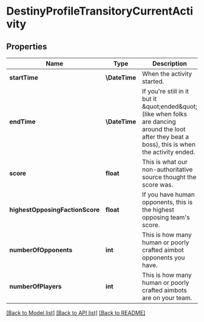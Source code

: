 # DestinyProfileTransitoryCurrentActivity

## Properties
Name | Type | Description | Notes
------------ | ------------- | ------------- | -------------
**startTime** | **\DateTime** | When the activity started. | [optional] 
**endTime** | **\DateTime** | If you&#39;re still in it but it \&quot;ended\&quot; (like when folks are dancing around the loot after they beat a boss), this is when the activity ended. | [optional] 
**score** | **float** | This is what our non-authoritative source thought the score was. | [optional] 
**highestOpposingFactionScore** | **float** | If you have human opponents, this is the highest opposing team&#39;s score. | [optional] 
**numberOfOpponents** | **int** | This is how many human or poorly crafted aimbot opponents you have. | [optional] 
**numberOfPlayers** | **int** | This is how many human or poorly crafted aimbots are on your team. | [optional] 

[[Back to Model list]](../README.md#documentation-for-models) [[Back to API list]](../README.md#documentation-for-api-endpoints) [[Back to README]](../README.md)



